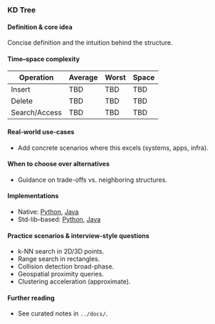 ### KD Tree

#### Definition & core idea
Concise definition and the intuition behind the structure.

#### Time–space complexity
| Operation | Average | Worst | Space |
|---|---|---|---|
| Insert | TBD | TBD | TBD |
| Delete | TBD | TBD | TBD |
| Search/Access | TBD | TBD | TBD |

#### Real-world use-cases
- Add concrete scenarios where this excels (systems, apps, infra).

#### When to choose over alternatives
- Guidance on trade-offs vs. neighboring structures.

#### Implementations
- Native: [Python](../python/native/kd_tree.py), [Java](../java/native/KdTree.java)
- Std-lib–based: [Python](../python/stdlib/kd_tree_std.py), [Java](../java/stdlib/KdTreeStd.java)

#### Practice scenarios & interview-style questions
- k-NN search in 2D/3D points.
- Range search in rectangles.
- Collision detection broad-phase.
- Geospatial proximity queries.
- Clustering acceleration (approximate).

#### Further reading
- See curated notes in `../docs/`.
